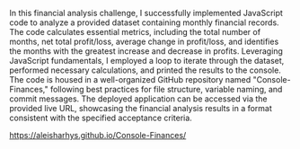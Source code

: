 
In this financial analysis challenge, I successfully implemented JavaScript code to analyze a provided dataset containing monthly financial records. The code calculates essential metrics, including the total number of months, net total profit/loss, average change in profit/loss, and identifies the months with the greatest increase and decrease in profits. Leveraging JavaScript fundamentals, I employed a loop to iterate through the dataset, performed necessary calculations, and printed the results to the console. The code is housed in a well-organized GitHub repository named "Console-Finances," following best practices for file structure, variable naming, and commit messages. The deployed application can be accessed via the provided live URL, showcasing the financial analysis results in a format consistent with the specified acceptance criteria.

https://aleisharhys.github.io/Console-Finances/



